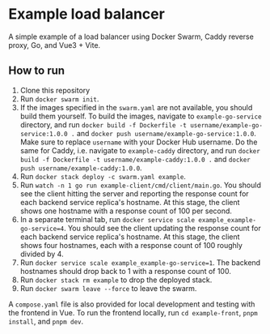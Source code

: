 # Example load balancer

A simple example of a load balancer using Docker Swarm, Caddy reverse proxy, Go, and Vue3 + Vite.

## How to run

1. Clone this repository
2. Run `docker swarm init`.
3. If the images specified in the `swarm.yaml` are not available, you should build them yourself.
  To build the images, navigate to `example-go-service` directory, and run `docker build -f Dockerfile -t username/example-go-service:1.0.0 .` and `docker push username/example-go-service:1.0.0`.
  Make sure to replace `username` with your Docker Hub username.
  Do the same for Caddy, i.e. navigate to `example-caddy` directory, and run `docker build -f Dockerfile -t username/example-caddy:1.0.0 .` and `docker push username/example-caddy:1.0.0`.
4. Run `docker stack deploy -c swarm.yaml example`.
5. Run `watch -n 1 go run example-client/cmd/client/main.go`.
  You should see the client hitting the server and reporting the response count for each backend service replica's hostname.
  At this stage, the client shows one hostname with a response count of 100 per second.
6. In a separate terminal tab, run `docker service scale example_example-go-service=4`.
  You should see the client updating the response count for each backend service replica's hostname.
  At this stage, the client shows four hostnames, each with a response count of 100 roughly divided by 4.
7. Run `docker service scale example_example-go-service=1`.
  The backend hostnames should drop back to 1 with a response count of 100.
8. Run `docker stack rm example` to drop the deployed stack.
9. Run `docker swarm leave --force` to leave the swarm.

A `compose.yaml` file is also provided for local development and testing with the frontend in Vue.
To run the frontend locally, run `cd example-front`, `pnpm install`, and `pnpm dev`.
